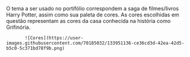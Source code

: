 O tema a ser usado no portifólio correspondem a saga de filmes/livros Harry Potter, assim como sua paleta de cores. As cores escolhidas em questão representam as cores da casa conhecida na história como Grifinória.

           ![Cores](https://user-images.githubusercontent.com/70185032/133951136-ce36cd3d-42ea-42d5-b5c0-5c371bd78f9b.png)
